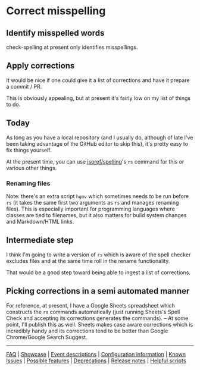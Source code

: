 # Correct misspelling

## Identify misspelled words

check-spelling at present only identifies misspellings.

## Apply corrections

It would be nice if one could give it a list of corrections and have it prepare a commit / PR.

This is obviously appealing, but at present it's fairly low on my list of things to do.

## Today

As long as you have a local repository (and I usually do, although of late I've been taking advantage of the GitHub editor to skip this), it's pretty easy to fix things yourself.

At the present time, you can use [jsoref/spelling](https://github.com/jsoref/spelling)'s `rs` command for this or various other things.

### Renaming files

Note: there's an extra script `hgmv` which sometimes needs to be run before `rs` (it takes the same first two arguments as `rs` and manages renaming files). This is especially important for programming languages where classes are tied to filenames, but it also matters for build system changes and Markdown/HTML links.

## Intermediate step

I think I'm going to write a version of `rs` which is aware of the spell checker excludes files and at the same time roll in the rename functionality.

That would be a good step toward being able to ingest a list of corrections.

## Picking corrections in a semi automated manner

For reference, at present, I have a Google Sheets spreadsheet which constructs the `rs` commands automatically (just running Sheets's Spell Check and accepting its corrections generates the commands). – At some point, I'll publish this as well. Sheets makes case aware corrections which is incredibly handy and its corrections tend to be better than Google Chrome/Google Search Suggest.

---
[FAQ](FAQ.md) | [Showcase](Showcase.md) | [Event descriptions](Event-descriptions.md) | [Configuration information](Configuration-information.md) | [Known Issues](Known-Issues.md) | [Possible features](Possible-features.md) | [Deprecations](Deprecations.md) | [Release notes](Release-notes.md) | [Helpful scripts](Helpful-scripts.md)

